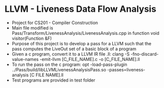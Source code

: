 # LLVM - Liveness Data Flow Analysis

- Project for CS201 - Compiler Construction
- Main file modified is Pass/Transform/LivenessAnalysis/LivenessAnalysis.cpp in function void visitor(Function &F)
- Purpose of this project is to develop a pass for a LLVM such that the pass computes the LiveOut set of a basic block of a program
- Given a c program, convert it to a LLVM IR file .ll: clang -S -fno-discard-value-names -emit-llvm [C_FILE_NAME].c -o [C_FILE_NAME].ll  
- To run the pass on the c program: opt -load-pass-plugin ../Pass/build/libLLVMLivenessAnalysisPass.so  -passes=liveness-analysis [C FILE NAME].ll
- Test programs are provided in test folder
